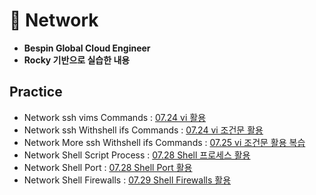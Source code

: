 # 💬 Network
- **Bespin Global Cloud Engineer**
- **Rocky 기반으로 실습한 내용**
## Practice
- Network ssh vims Commands : [07.24 vi 활용](codes/quests/01_network_ssh_vims.md)
- Network ssh Withshell ifs Commands : [07.24 vi 조건문 활용](codes/quests/02_ssh_withshell_ifs.md)
- Network More ssh Withshell ifs Commands : [07.25 vi 조건문 활용 복습](codes/quests/03_ssh_more_withshell_ifs.md)
- Network Shell Script Process : [07.28 Shell 프로세스 활용](codes/quests/04_shell_script_process.md)
- Network Shell Port : [07.28 Shell Port 활용](codes/quests/05_shell_ports.md)
- Network Shell Firewalls : [07.29 Shell Firewalls 활용](codes/quests/06_shell_firewalls.md)